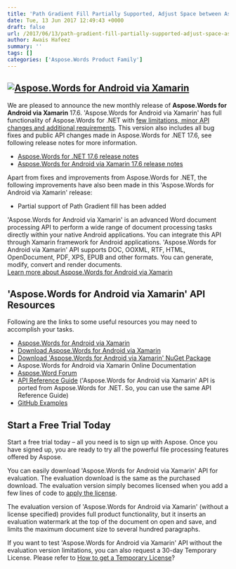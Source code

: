 ```yaml
---
title: 'Path Gradient Fill Partially Supported, Adjust Space between Asian, Latin Text, Numbers using Aspose.Words for Android via Xamarin 17.6'
date: Tue, 13 Jun 2017 12:49:43 +0000
draft: false
url: /2017/06/13/path-gradient-fill-partially-supported-adjust-space-asian-latin-text-numbers-using-aspose.words-android-via-xamarin-17.6/
author: Awais Hafeez
summary: ''
tags: []
categories: ['Aspose.Words Product Family']
---
```


## [![Aspose.Words for Android via Xamarin][1]](https://www.aspose.com/products/words/android-xamarin)

We are pleased to announce the new monthly release of **Aspose.Words for Android via Xamarin** 17.6. 'Aspose.Words for Android via Xamarin' has full functionality of Aspose.Words for .NET with [few limitations, minor API changes and additional requirements][2]. This version also includes all bug fixes and public API changes made in Aspose.Words for .NET 17.6, see following release notes for more information.

*   [Aspose.Words for .NET 17.6 release notes][3]
*   [Aspose.Words for Android via Xamarin 17.6 release notes][4]

Apart from fixes and improvements from Aspose.Words for .NET, the following improvements have also been made in this 'Aspose.Words for Android via Xamarin' release:

*   Partial support of Path Gradient fill has been added

'Aspose.Words for Android via Xamarin' is an advanced Word document processing API to perform a wide range of document processing tasks directly within your native Android applications. You can integrate this API through Xamarin framework for Android applications. 'Aspose.Words for Android via Xamarin' API supports DOC, OOXML, RTF, HTML, OpenDocument, PDF, XPS, EPUB and other formats. You can generate, modify, convert and render documents.  
[Learn more about Aspose.Words for Android via Xamarin][5]

## 'Aspose.Words for Android via Xamarin' API Resources

Following are the links to some useful resources you may need to accomplish your tasks.

*   [Aspose.Words for Android via Xamarin][6]
*   [Download Aspose.Words for Android via Xamarin][7]
*   [Download 'Aspose.Words for Android via Xamarin' NuGet Package][8]
*   Aspose.Words for Android via Xamarin Online Documentation
*   [Aspose.Word Forum][9]
*   [API Reference Guide][10] ('Aspose.Words for Android via Xamarin' API is ported from Aspose.Words for .NET. So, you can use the same API Reference Guide)
*   [GitHub Examples][11]

## Start a Free Trial Today

Start a free trial today – all you need is to sign up with Aspose. Once you have signed up, you are ready to try all the powerful file processing features offered by Aspose.  
  
You can easily download 'Aspose.Words for Android via Xamarin' API for evaluation. The evaluation download is the same as the purchased download. The evaluation version simply becomes licensed when you add a few lines of code to [apply the license][12].  
  
The evaluation version of 'Aspose.Words for Android via Xamarin' (without a license specified) provides full product functionality, but it inserts an evaluation watermark at the top of the document on open and save, and limits the maximum document size to several hundred paragraphs.  
  
If you want to test 'Aspose.Words for Android via Xamarin' API without the evaluation version limitations, you can also request a 30-day Temporary License. Please refer to [How to get a Temporary License][13]?




[1]: https://joomla-aspose.dynabic.com/templates/aspose/App_Themes/V3/images/words/logos/aspose_words-for-xamarin-128x128.png "Aspose.Words for Android via Xamarin"
[2]: https://docs.aspose.com/display/wordsnet/Aspose.Words+for+Android+via+Xamarin+API+Differences+and+Limitations
[3]: https://docs.aspose.com/display/wordsnet/Aspose.Words+for+.NET+17.6+Release+Notes
[4]: https://docs.aspose.com/display/wordsnet/Aspose.Words+for+Android+via+Xamarin+17.6+Release+Notes
[5]: https://www.aspose.com/products/words/android-xamarin
[6]: https://www.aspose.com/products/words/android-xamarin
[7]: https://downloads.aspose.com/words/androidxamarin
[8]: https://www.nuget.org/packages/Aspose.Words_Android.Xamarin/
[9]: https://www.aspose.com/community/forums/aspose.words-product-family/75/showforum.aspx
[10]: https://apireference.aspose.com/net/words
[11]: https://github.com/aspose-words/Aspose.Words-for-.NET
[12]: https://docs.aspose.com/display/wordsnet/Licensing
[13]: http://www.aspose.com/corporate/purchase/temporary-license.aspx




